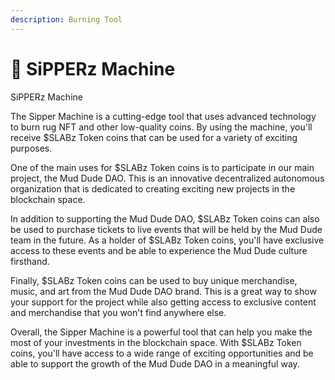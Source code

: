 ```yaml
---
description: Burning Tool
---
```


# 🥤 SiPPERz Machine

SiPPERz Machine&#x20;

The Sipper Machine is a cutting-edge tool that uses advanced technology to burn rug NFT and other low-quality coins. By using the machine, you'll receive $SLABz Token coins that can be used for a variety of exciting purposes.

One of the main uses for $SLABz Token coins is to participate in our main project, the Mud Dude DAO. This is an innovative decentralized autonomous organization that is dedicated to creating exciting new projects in the blockchain space.

In addition to supporting the Mud Dude DAO, $SLABz Token coins can also be used to purchase tickets to live events that will be held by the Mud Dude team in the future. As a holder of $SLABz Token coins, you'll have exclusive access to these events and be able to experience the Mud Dude culture firsthand.

Finally, $SLABz Token coins can be used to buy unique merchandise, music, and art from the Mud Dude DAO brand. This is a great way to show your support for the project while also getting access to exclusive content and merchandise that you won't find anywhere else.

Overall, the Sipper Machine is a powerful tool that can help you make the most of your investments in the blockchain space. With $SLABz Token coins, you'll have access to a wide range of exciting opportunities and be able to support the growth of the Mud Dude DAO in a meaningful way.

